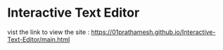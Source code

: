 # Interactive Text Editor

vist the link to view the site : https://01prathamesh.github.io/Interactive-Text-Editor/main.html